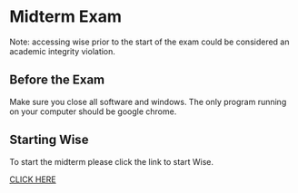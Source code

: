 # Midterm Exam

Note: accessing wise prior to the start of the exam could be considered an academic integrity violation.  

## Before the Exam

Make sure you close all software and windows. The only program running on your computer should be google chrome. 

## Starting Wise

To start the midterm please click the link to start Wise.

[CLICK HERE](https://online.wiseattend.com/student/testLink?c=ENGR131&k=4281)